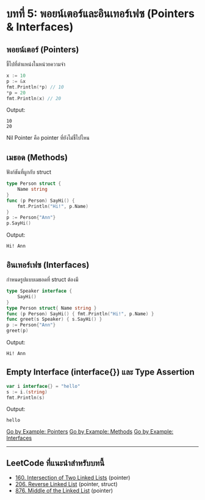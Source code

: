 # บทที่ 5: พอยน์เตอร์และอินเทอร์เฟซ (Pointers & Interfaces)


## พอยน์เตอร์ (Pointers)
ชี้ไปที่ตำแหน่งในหน่วยความจำ
```go
x := 10
p := &x
fmt.Println(*p) // 10
*p = 20
fmt.Println(x) // 20
```
Output:
```
10
20
```
Nil Pointer คือ pointer ที่ยังไม่ชี้ไปไหน


## เมธอด (Methods)
ฟังก์ชันที่ผูกกับ struct
```go
type Person struct {
    Name string
}
func (p Person) SayHi() {
    fmt.Println("Hi!", p.Name)
}
p := Person{"Ann"}
p.SayHi()
```
Output:
```
Hi! Ann
```


## อินเทอร์เฟซ (Interfaces)
กำหนดรูปแบบเมธอดที่ struct ต้องมี
```go
type Speaker interface {
    SayHi()
}
type Person struct{ Name string }
func (p Person) SayHi() { fmt.Println("Hi!", p.Name) }
func greet(s Speaker) { s.SayHi() }
p := Person{"Ann"}
greet(p)
```
Output:
```
Hi! Ann
```


## Empty Interface (interface{}) และ Type Assertion
```go
var i interface{} = "hello"
s := i.(string)
fmt.Println(s)
```
Output:
```
hello
```


[Go by Example: Pointers](https://gobyexample.com/pointers)
[Go by Example: Methods](https://gobyexample.com/methods)
[Go by Example: Interfaces](https://gobyexample.com/interfaces)

---

## LeetCode ที่แนะนำสำหรับบทนี้
- [160. Intersection of Two Linked Lists](https://leetcode.com/problems/intersection-of-two-linked-lists/) (pointer)
- [206. Reverse Linked List](https://leetcode.com/problems/reverse-linked-list/) (pointer, struct)
- [876. Middle of the Linked List](https://leetcode.com/problems/middle-of-the-linked-list/) (pointer)
